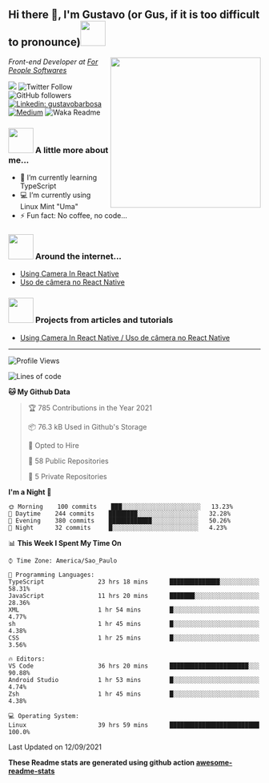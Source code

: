 <h2>Hi there 👋, I'm Gustavo (or Gus, if it is too difficult to pronounce)<img src="https://media.giphy.com/media/RMAnPMLrnOVhWuvusR/giphy.gif" width="50"></h2>
<img src="https://media.giphy.com/media/bi6RQ5x3tqoSI/giphy.gif" align="right" width="300">
<p><em>Front-end Developer at <a href="https://forpeople.io/">For People Softwares</a>
</em></p>

![](https://visitor-badge.glitch.me/badge?page_id=gusbdev.gusbdev)
![Twitter Follow](https://img.shields.io/twitter/follow/GustavoBFig?label=Follow)
![GitHub followers](https://img.shields.io/github/followers/gusbdev?label=Follow&style=social)
[![Linkedin: gustavobarbosa](https://img.shields.io/badge/-Gustavo%20Barbosa-blue?style=flat-square&logo=Linkedin&logoColor=white&link=https://www.linkedin.com/in/gustavo-barbosa-4a457178/?locale=en_US)](https://www.linkedin.com/in/gustavo-barbosa-figueiredo/?locale=en_US)
[![Medium](https://img.shields.io/badge/-Gustavo%20Barbosa-black?style=flat-square&logo=Medium&logoColor=white&link=https://gusbdev.medium.com/)](https://gusbdev.medium.com/)
![Waka Readme](https://github.com/anmol098/anmol098/workflows/Waka%20Readme/badge.svg)

### <img src="https://media.giphy.com/media/JmPabUqU22FAbQYkzN/giphy.gif?cid=ecf05e47q7yo25g6s5nej8umf3mb3j381wfsxdgh38ozfxmn&rid=giphy.gif&ct=s" width="50"> A little more about me...  

- 🌱 I’m currently learning TypeScript
- :computer: I’m currently using Linux Mint "Uma"
- ⚡ Fun fact: No coffee, no code...

### <img src="https://media.giphy.com/media/J5G9LaVDOHjPXWiPpM/giphy.gif?cid=ecf05e4754h7jyq8sg2agqh6e4osqtfrgpe9vqbv359lhy35&rid=giphy.gif&ct=s" width="50"> Around the internet...
- [Using Camera In React Native](https://gusbdev.medium.com/using-camera-in-react-native-370a2569ccd4)
- [Uso de câmera no React Native](https://gusbdev.medium.com/uso-de-c%C3%A2mera-no-react-native-3917ef1de182)

### <img src="https://media.giphy.com/media/LRUSX9oaSmuKW3n4Ax/giphy.gif" width="50"> Projects from articles and tutorials
- [Using Camera In React Native / Uso de câmera no React Native](https://github.com/gusbdev/AwesomeCamera)

---
<!--START_SECTION:waka-->
![Profile Views](http://img.shields.io/badge/Profile%20Views-12-blue)

![Lines of code](https://img.shields.io/badge/From%20Hello%20World%20I%27ve%20Written-575631%20lines%20of%20code-blue)

**🐱 My Github Data** 

> 🏆 785 Contributions in the Year 2021
 > 
> 📦 76.3 kB Used in Github's Storage 
 > 
> 💼 Opted to Hire
 > 
> 📜 58 Public Repositories 
 > 
> 🔑 5 Private Repositories  
 > 
**I'm a Night 🦉** 

```text
🌞 Morning    100 commits    ███░░░░░░░░░░░░░░░░░░░░░░   13.23% 
🌆 Daytime    244 commits    ████████░░░░░░░░░░░░░░░░░   32.28% 
🌃 Evening    380 commits    ████████████░░░░░░░░░░░░░   50.26% 
🌙 Night      32 commits     █░░░░░░░░░░░░░░░░░░░░░░░░   4.23%

```


📊 **This Week I Spent My Time On** 

```text
⌚︎ Time Zone: America/Sao_Paulo

💬 Programming Languages: 
TypeScript               23 hrs 18 mins      ██████████████░░░░░░░░░░░   58.31% 
JavaScript               11 hrs 20 mins      ███████░░░░░░░░░░░░░░░░░░   28.36% 
XML                      1 hr 54 mins        █░░░░░░░░░░░░░░░░░░░░░░░░   4.77% 
sh                       1 hr 45 mins        █░░░░░░░░░░░░░░░░░░░░░░░░   4.38% 
CSS                      1 hr 25 mins        █░░░░░░░░░░░░░░░░░░░░░░░░   3.56%

🔥 Editors: 
VS Code                  36 hrs 20 mins      ██████████████████████░░░   90.88% 
Android Studio           1 hr 53 mins        █░░░░░░░░░░░░░░░░░░░░░░░░   4.74% 
Zsh                      1 hr 45 mins        █░░░░░░░░░░░░░░░░░░░░░░░░   4.38%

💻 Operating System: 
Linux                    39 hrs 59 mins      █████████████████████████   100.0%

```


 Last Updated on 12/09/2021
<!--END_SECTION:waka-->

**These Readme stats are generated using github action [awesome-readme-stats](https://github.com/anmol098/waka-readme-stats)**
